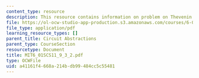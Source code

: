 ```yaml
---
content_type: resource
description: This resource contains information on problem on Thevenin practice.
file: https://ol-ocw-studio-app-production.s3.amazonaws.com/courses/6-01sc-introduction-to-electrical-engineering-and-computer-science-i-spring-2011/a41161f4668a214bdb99484cc5c55481_MIT6_01SCS11_9_3_2.pdf
file_type: application/pdf
learning_resource_types: []
parent_title: Circuit Abstractions
parent_type: CourseSection
resourcetype: Document
title: MIT6_01SCS11_9_3_2.pdf
type: OCWFile
uid: a41161f4-668a-214b-db99-484cc5c55481
---
```

